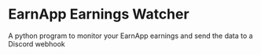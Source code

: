 # EarnApp Earnings Watcher
 A python program to monitor your EarnApp earnings and send the data to a Discord webhook
